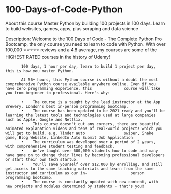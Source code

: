 # 100-Days-of-Code-Python
About this course Master Python by building 100 projects in 100 days. Learn to build websites, games, apps, plus scraping and data science

Description:
           Welcome to the 100 Days of Code - The Complete Python Pro Bootcamp, the only course you need to learn to code with Python. With over 100,000 ⭐️⭐️⭐️⭐️⭐️ reviews and a            4.8 average, my courses are some of the HIGHEST RATED courses in the history of Udemy!  

           100 days, 1 hour per day, learn to build 1 project per day, this is how you master Python.

           At 56+ hours, this Python course is without a doubt the most comprehensive Python course available anywhere online. Even if you have zero programming experience, this              course will take you from beginner to professional. Here's why:
           
           •	The course is a taught by the lead instructor at the App Brewery, London's best in-person programming bootcamp.
           •	The course has been updated to be 2021 ready and you'll be learning the latest tools and technologies used at large companies such as Apple, Google and Netflix.
           •	This course doesn't cut any corners, there are beautiful animated explanation videos and tens of real-world projects which you will get to build. e.g. Tinder auto                 swiper, Snake game, Blog Website, LinkedIn Auto Submit Job Application
           •	The curriculum was developed over a period of 2 years, with comprehensive student testing and feedback.
           •	We've taught over 600,000 students how to code and many have gone on to change their lives by becoming professional developers or start their own tech startup.
           •	You'll save yourself over $12,000 by enrolling, and still get access to the same teaching materials and learn from the same instructor and curriculum as our in-                   person programming bootcamp.
           •	The course is constantly updated with new content, with new projects and modules determined by students - that's you!

           
